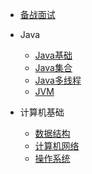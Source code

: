 * [备战面试](./docs/a-1备战面试.md)

* Java

  * [Java基础](./docs/b-1面试题总结-Java基础.md)
  * [Java集合](./docs/b-2Java集合.md)
  * [Java多线程](./docs/b-3Java多线程.md)
  * [JVM](./docs/b-4jvm.md)

* 计算机基础

  * [数据结构](./docs/c-1数据结构与算法.md)
  * [计算机网络](./docs/c-2计算机网络.md)  
  * [操作系统](./docs/c-3操作系统.md)

  